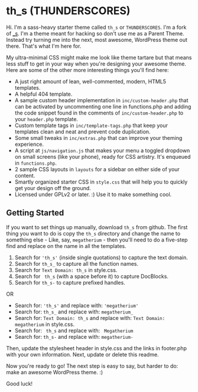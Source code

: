 th_s (THUNDERSCORES)
===

Hi. I'm a sass-heavy starter theme called `th_s` or `THUNDERSCORES`. I'm a fork of [_s](http://underscores.me/ "So good!"). I'm a theme meant for hacking so don't use me as a Parent Theme. Instead try turning me into the next, most awesome, WordPress theme out there. That's what I'm here for.

My ultra-minimal CSS might make me look like theme tartare but that means less stuff to get in your way when you're designing your awesome theme. Here are some of the other more interesting things you'll find here:

* A just right amount of lean, well-commented, modern, HTML5 templates.
* A helpful 404 template.
* A sample custom header implementation in `inc/custom-header.php` that can be activated by uncommenting one line in functions.php and adding the code snippet found in the comments of `inc/custom-header.php` to your `header.php` template.
* Custom template tags in `inc/template-tags.php` that keep your templates clean and neat and prevent code duplication.
* Some small tweaks in `inc/extras.php` that can improve your theming experience.
* A script at `js/navigation.js` that makes your menu a toggled dropdown on small screens (like your phone), ready for CSS artistry. It's enqueued in `functions.php`.
* 2 sample CSS layouts in `layouts` for a sidebar on either side of your content.
* Smartly organized starter CSS in `style.css` that will help you to quickly get your design off the ground.
* Licensed under GPLv2 or later. :) Use it to make something cool.

Getting Started
---------------

If you want to set things up manually, download `th_s` from github. The first thing you want to do is copy the `th_s` directory and change the name to something else - Like, say, `megatherium` - then you'll need to do a five-step find and replace on the name in all the templates.

1. Search for `'th_s'` (inside single quotations) to capture the text domain.
2. Search for `th_s_` to capture all the function names.
3. Search for `Text Domain: th_s` in style.css.
4. Search for <code>&nbsp;th_s</code> (with a space before it) to capture DocBlocks.
5. Search for `th_s-` to capture prefixed handles.

OR

* Search for: `'th_s'` and replace with: `'megatherium'`
* Search for: `th_s_` and replace with: `megatherium_`
* Search for: `Text Domain: th_s` and replace with: `Text Domain: megatherium` in style.css.
* Search for: <code>&nbsp;th_s</code> and replace with: <code>&nbsp;Megatherium</code>
* Search for: `th_s-` and replace with: `megatherium-`

Then, update the stylesheet header in style.css and the links in footer.php with your own information. Next, update or delete this readme.

Now you're ready to go! The next step is easy to say, but harder to do: make an awesome WordPress theme. :)

Good luck!
